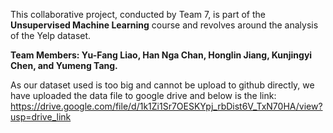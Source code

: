 This collaborative project, conducted by Team 7, is part of the **Unsupervised Machine Learning** course and revolves around the analysis of the Yelp dataset.

**Team Members: Yu-Fang Liao, Han Nga Chan, Honglin Jiang, Kunjingyi Chen, and Yumeng Tang.**

As our dataset used is too big and cannot be upload to github directly, we have uploaded the data file to google drive and below is the link: https://drive.google.com/file/d/1k1Zi1Sr7OESKYpj_rbDist6V_TxN70HA/view?usp=drive_link 
